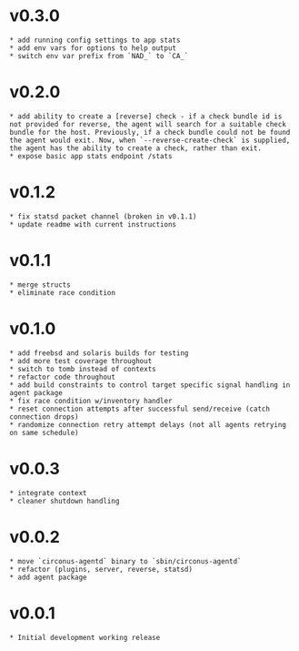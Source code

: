 # v0.3.0
    * add running config settings to app stats
    * add env vars for options to help output
    * switch env var prefix from `NAD_` to `CA_`
# v0.2.0
    * add ability to create a [reverse] check - if a check bundle id is not provided for reverse, the agent will search for a suitable check bundle for the host. Previously, if a check bundle could not be found the agent would exit. Now, when `--reverse-create-check` is supplied, the agent has the ability to create a check, rather than exit.
    * expose basic app stats endpoint /stats
# v0.1.2
    * fix statsd packet channel (broken in v0.1.1)
    * update readme with current instructions
# v0.1.1
    * merge structs
    * eliminate race condition
# v0.1.0
    * add freebsd and solaris builds for testing
    * add more test coverage throughout
    * switch to tomb instead of contexts
    * refactor code throughout
    * add build constraints to control target specific signal handling in agent package
    * fix race condition w/inventory handler
    * reset connection attempts after successful send/receive (catch connection drops)
    * randomize connection retry attempt delays (not all agents retrying on same schedule)
# v0.0.3
    * integrate context
    * cleaner shutdown handling
# v0.0.2
    * move `circonus-agentd` binary to `sbin/circonus-agentd`
    * refactor (plugins, server, reverse, statsd)
    * add agent package
# v0.0.1
    * Initial development working release
